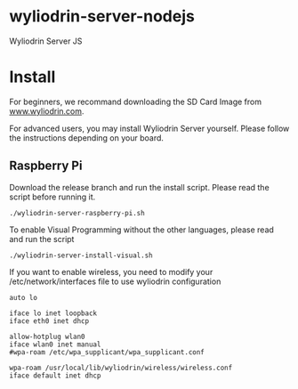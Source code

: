 wyliodrin-server-nodejs
=======================

Wyliodrin Server JS

Install
=======

For beginners, we recommand downloading the SD Card Image from www.wyliodrin.com.

For advanced users, you may install Wyliodrin Server yourself. Please follow the 
instructions depending on your board.

Raspberry Pi
------------

Download the release branch and run the install script. Please read the script 
before running it.

    ./wyliodrin-server-raspberry-pi.sh

To enable Visual Programming without the other languages, please read and run the script

    ./wyliodrin-server-install-visual.sh


If you want to enable wireless, you need to modify your /etc/network/interfaces file
to use wyliodrin configuration

    auto lo                                                                                                                                     
                                                                                                                                                
    iface lo inet loopback                                                                                                                      
    iface eth0 inet dhcp                                                                                                                        
                                                                                                                                            
    allow-hotplug wlan0                                                                                                                         
    iface wlan0 inet manual                                                                                                                     
    #wpa-roam /etc/wpa_supplicant/wpa_supplicant.conf                                                                                           
                                                                                                                                            
    wpa-roam /usr/local/lib/wyliodrin/wireless/wireless.conf                                                                        
    iface default inet dhcp  
